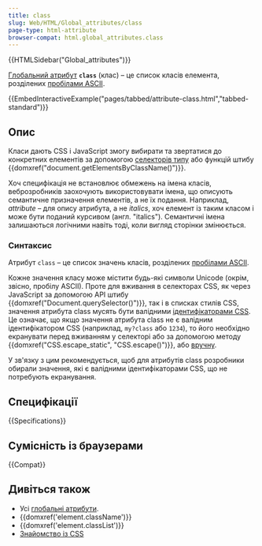 ```yaml
---
title: class
slug: Web/HTML/Global_attributes/class
page-type: html-attribute
browser-compat: html.global_attributes.class
---
```


{{HTMLSidebar("Global_attributes")}}

[Глобальний атрибут](/uk/docs/Web/HTML/Global_attributes) **`class`** (клас) – це список класів елемента, розділених [пробілами ASCII](/uk/docs/Glossary/Whitespace#v-html).

{{EmbedInteractiveExample("pages/tabbed/attribute-class.html","tabbed-standard")}}

## Опис

Класи дають CSS і JavaScript змогу вибирати та звертатися до конкретних елементів за допомогою [селекторів типу](/uk/docs/Web/CSS/Class_selectors) або функцій штибу {{domxref("document.getElementsByClassName()")}}.

Хоч специфікація не встановлює обмежень на імена класів, веброзробників заохочують використовувати імена, що описують семантичне призначення елементів, а не їх подання. Наприклад, _attribute_ – для опису атрибута, а не _italics_, хоч елемент із таким класом і може бути поданий курсивом (англ. "italics"). Семантичні імена залишаються логічними навіть тоді, коли вигляд сторінки змінюється.

### Синтаксис

Атрибут `class` – це список значень класів, розділених [пробілами ASCII](/uk/docs/Glossary/Whitespace#v-html).

Кожне значення класу може містити будь-які символи Unicode (окрім, звісно, пробілу ASCII). Проте для вживання в селекторах CSS, як через JavaScript за допомогою API штибу {{domxref("Document.querySelector()")}}, так і в списках стилів CSS, значення атрибута class мусять бути валідними [ідентифікаторами CSS](/uk/docs/Web/CSS/ident). Це означає, що якщо значення атрибута class не є валідним ідентифікатором CSS (наприклад, `my?class` або `1234`), то його необхідно екранувати перед вживанням у селекторі або за допомогою методу {{domxref("CSS.escape_static", "CSS.escape()")}}, або [вручну](/uk/docs/Web/CSS/ident#ekranuvannia-symvoliv).

У зв'язку з цим рекомендується, щоб для атрибутів class розробники обирали значення, які є валідними ідентифікаторами CSS, що не потребують екранування.

## Специфікації

{{Specifications}}

## Сумісність із браузерами

{{Compat}}

## Дивіться також

- Усі [глобальні атрибути](/uk/docs/Web/HTML/Global_attributes).
- {{domxref('element.className')}}
- {{domxref('element.classList')}}
- [Знайомство із CSS](/uk/docs/Learn/CSS)

